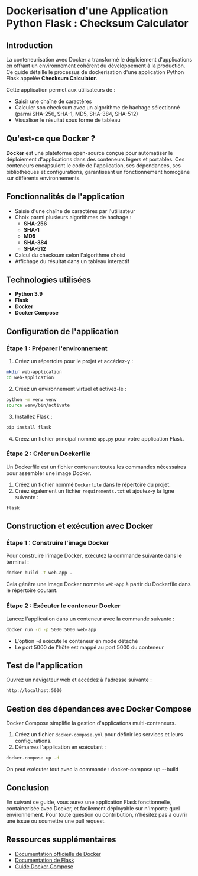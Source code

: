 # Dockerisation d'une Application Python Flask : Checksum Calculator

## Introduction

La conteneurisation avec Docker a transformé le déploiement d'applications en offrant un environnement cohérent du développement à la production. Ce guide détaille le processus de dockerisation d'une application Python Flask appelée **Checksum Calculator**. 

Cette application permet aux utilisateurs de :
- Saisir une chaîne de caractères
- Calculer son checksum avec un algorithme de hachage sélectionné (parmi SHA-256, SHA-1, MD5, SHA-384, SHA-512)
- Visualiser le résultat sous forme de tableau

## Qu'est-ce que Docker ?

**Docker** est une plateforme open-source conçue pour automatiser le déploiement d'applications dans des conteneurs légers et portables. Ces conteneurs encapsulent le code de l'application, ses dépendances, ses bibliothèques et configurations, garantissant un fonctionnement homogène sur différents environnements.

## Fonctionnalités de l'application

- Saisie d'une chaîne de caractères par l'utilisateur
- Choix parmi plusieurs algorithmes de hachage :
  - **SHA-256**
  - **SHA-1**
  - **MD5**
  - **SHA-384**
  - **SHA-512**
- Calcul du checksum selon l'algorithme choisi
- Affichage du résultat dans un tableau interactif

## Technologies utilisées

- **Python 3.9**
- **Flask**
- **Docker**
- **Docker Compose**

## Configuration de l'application

### Étape 1 : Préparer l'environnement

1. Créez un répertoire pour le projet et accédez-y :
```bash
mkdir web-application
cd web-application
```

2. Créez un environnement virtuel et activez-le :
```bash
python -m venv venv
source venv/bin/activate
```

3. Installez Flask :
```bash
pip install flask
```

4. Créez un fichier principal nommé `app.py` pour votre application Flask.

### Étape 2 : Créer un Dockerfile

Un Dockerfile est un fichier contenant toutes les commandes nécessaires pour assembler une image Docker.

1. Créez un fichier nommé `Dockerfile` dans le répertoire du projet.
2. Créez également un fichier `requirements.txt` et ajoutez-y la ligne suivante :
```
flask
```

## Construction et exécution avec Docker

### Étape 1 : Construire l'image Docker

Pour construire l'image Docker, exécutez la commande suivante dans le terminal :
```bash
docker build -t web-app .
```
Cela génère une image Docker nommée `web-app` à partir du Dockerfile dans le répertoire courant.

### Étape 2 : Exécuter le conteneur Docker

Lancez l'application dans un conteneur avec la commande suivante :
```bash
docker run -d -p 5000:5000 web-app
```
- L'option `-d` exécute le conteneur en mode détaché
- Le port 5000 de l'hôte est mappé au port 5000 du conteneur

## Test de l'application

Ouvrez un navigateur web et accédez à l'adresse suivante :
```
http://localhost:5000
```

## Gestion des dépendances avec Docker Compose

Docker Compose simplifie la gestion d'applications multi-conteneurs.

1. Créez un fichier `docker-compose.yml` pour définir les services et leurs configurations.
2. Démarrez l'application en exécutant :
```bash
docker-compose up -d
```


On peut exécuter tout avec la commande :  docker-compose up --build
## Conclusion

En suivant ce guide, vous aurez une application Flask fonctionnelle, containerisée avec Docker, et facilement déployable sur n'importe quel environnement. Pour toute question ou contribution, n'hésitez pas à ouvrir une issue ou soumettre une pull request.

## Ressources supplémentaires

- [Documentation officielle de Docker](https://docs.docker.com)
- [Documentation de Flask](https://flask.palletsprojects.com)
- [Guide Docker Compose](https://docs.docker.com/compose)
